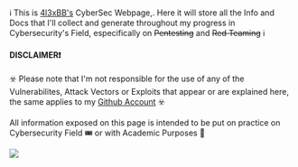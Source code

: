 ℹ️ This is [4l3xBB's](https://github.com/4l3xBB) CyberSec Webpage,. Here it will store all the Info and Docs  that I'll collect and generate throughout my progress in Cybersecurity's Field, especifically on ~~Pentesting~~ and ~~Red Teaming~~ ℹ️ 

#### DISCLAIMER❗

☣️ Please note that I'm not responsible for the use of any of the Vulnerabilites, Attack Vectors or Exploits that appear or are explained here,  the same applies to my [Github Account](https://github.com/4l3xBB) ☣️

All information exposed on this page is intended to be put on practice on Cybersecurity Field 🎟️ or with Academic Purposes 📕

![](https://securityintelligence.com/wp-content/uploads/2022/12/Cyber-Security-Ransomware-Email-Phishing-Encrypted-Technology-Digital-Information-Protected-Secured.jpeg)
